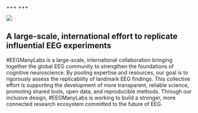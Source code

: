 +++
+++

![](/assets/images/logo.png)

## A large-scale, international effort to replicate influential EEG experiments  

\#EEGManyLabs is a large-scale, international collaboration bringing together the global EEG community to strengthen the foundations of cognitive neuroscience. By pooling expertise and resources, our goal is to rigorously assess the replicability of landmark EEG findings. This collective effort is supporting the development of more transparent, reliable science, promoting shared tools, open data, and reproducible methods. Through our inclusive design, #EEGManyLabs is working to build a stronger, more connected research ecosystem committed to the future of EEG.